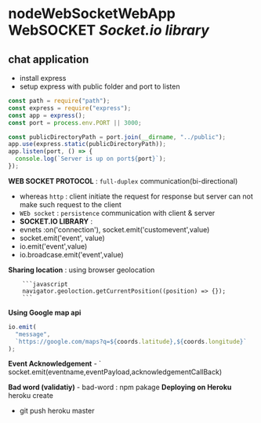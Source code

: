 # nodeWebSocketWebApp **WebSOCKET** **_Socket.io library_**

## chat application

- install express
- setup express with public folder and port to listen

```javascript
const path = require("path");
const express = require("express");
const app = express();
const port = process.env.PORT || 3000;

const publicDirectoryPath = port.join(__dirname, "../public");
app.use(express.static(publicDirectoryPath));
app.listen(port, () => {
  console.log(`Server is up on port${port}`);
});
```

**WEB SOCKET PROTOCOL** : `full-duplex` communication(bi-directional)

- whereas `http` : client initiate the request for response but server can not make such request to the client
- `WEb socket` : `persistence` communication with client & server
- **SOCKET.IO LIBRARY** :
- evnets :on('connection'), socket.emit('customevent',value)
- socket.emit('event', value)
- io.emit('event',value)
- io.broadcase.emit('event',value)

**Sharing location** : using browser geolocation

        ```javascript
        navigator.geoloction.getCurrentPosition((position) => {});
        ```

**Using Google map api**

```javascript
io.emit(
  "message",
  `https://google.com/maps?q=${coords.latitude},${coords.longitude}`
);
```

**Event Acknowledgement** - ` socket.emit(eventname,eventPayload,acknowledgementCallBack)

**Bad word (validatiy)** - bad-word : npm pakage
**Deploying on Heroku**
heroku create <appName>

- git push heroku master
